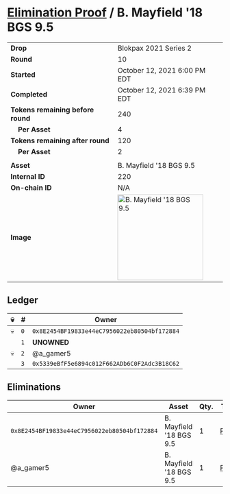 # [Elimination Proof](./readme.md) / B. Mayfield &#039;18 BGS 9.5

|||
|---|---|
| **Drop** | Blokpax 2021 Series 2 |
| **Round** | 10 |
| **Started** | October 12, 2021 6:00 PM EDT |
| **Completed** | October 12, 2021 6:39 PM EDT |
| **Tokens remaining before round** | 240 |
| **&nbsp;&nbsp;&nbsp;&nbsp;Per Asset** | 4 |
| **Tokens remaining after round** | 120 |
| **&nbsp;&nbsp;&nbsp;&nbsp;Per Asset** | 2 |
| | |
| **Asset** | B. Mayfield &#039;18 BGS 9.5 |
| **Internal ID** | 220 |
| **On-chain ID** | N/A |
| **Image** | <img src="https://tcdn.blokpax.com/9484ebfa-637f-46b8-8d55-1042dc3f3bcf/b33457cfc4664b03f8ba64d877937deb9109b10e11dfc80706fa18bee28d65f6.jpg" height="200" alt="B. Mayfield &#039;18 BGS 9.5" /> |

## Ledger

| 💀 | # | Owner |
| --- | --- | --- |
| 💀 | `0` | `0x8E2454BF19833e44eC7956022eb80504bf172884` |
|  | `1` | **UNOWNED** |
| 💀 | `2` | @a_gamer5 |
|  | `3` | `0x5339eBfF5e6894c012F662ADb6C0F2Adc3B18C62` |


## Eliminations

| Owner | Asset | Qty. | Transaction |
| --- | --- | --- | --- |
| `0x8E2454BF19833e44eC7956022eb80504bf172884` | B. Mayfield '18 BGS 9.5 | 1 | [Polygonscan](https://polygonscan.com/tx/0x4656328a5c7bfe74ba48f13e8905f98768392446f6664e489347fdd91bdc0b15) |
| @a_gamer5 | B. Mayfield '18 BGS 9.5 | 1 | [Polygonscan](https://polygonscan.com/tx/0xf72b62be31217902babe03868d3a1a0eb8c3bc83d49d893647e8da3b109018a9) |
